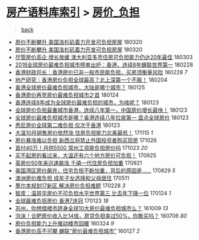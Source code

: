 [房产语料库索引](../../README.md)  > [房价_负担](房价_负担.md)
====
> [back](../README.md)

- [房价不断攀升 美国洛杉矶着力开发可负担房屋](http://jkwz.applinzi.com/ittc/7082489206234678278.html#%E6%88%BF%E4%BB%B7%E4%B8%8D%E6%96%AD%E6%94%80%E5%8D%87+%E7%BE%8E%E5%9B%BD%E6%B4%9B%E6%9D%89%E7%9F%B6%E7%9D%80%E5%8A%9B%E5%BC%80%E5%8F%91%E5%8F%AF%E8%B4%9F%E6%8B%85%E6%88%BF%E5%B1%8B) 180320  
- [房价不断攀升 美国洛杉矶着力开发可负担房屋](http://jkwz.applinzi.com/ittc/7082464823646618641.html#%E6%88%BF%E4%BB%B7%E4%B8%8D%E6%96%AD%E6%94%80%E5%8D%87+%E7%BE%8E%E5%9B%BD%E6%B4%9B%E6%9D%89%E7%9F%B6%E7%9D%80%E5%8A%9B%E5%BC%80%E5%8F%91%E5%8F%AF%E8%B4%9F%E6%8B%85%E6%88%BF%E5%B1%8B) 180320  
- [尽管房价高企 增长放缓 澳大利亚多市住房可负担能力仍达20年最佳](http://jkwz.applinzi.com/ittc/7076191753973793799.html#%E5%B0%BD%E7%AE%A1%E6%88%BF%E4%BB%B7%E9%AB%98%E4%BC%81+%E5%A2%9E%E9%95%BF%E6%94%BE%E7%BC%93+%E6%BE%B3%E5%A4%A7%E5%88%A9%E4%BA%9A%E5%A4%9A%E5%B8%82%E4%BD%8F%E6%88%BF%E5%8F%AF%E8%B4%9F%E6%8B%85%E8%83%BD%E5%8A%9B%E4%BB%8D%E8%BE%BE20%E5%B9%B4%E6%9C%80%E4%BD%B3) 180303  
- [2018全球房价最难负担城市榜单出炉：香港，连续8年蝉联世界第一](http://jkwz.applinzi.com/ittc/7075187309811336208.html#2018%E5%85%A8%E7%90%83%E6%88%BF%E4%BB%B7%E6%9C%80%E9%9A%BE%E8%B4%9F%E6%8B%85%E5%9F%8E%E5%B8%82%E6%A6%9C%E5%8D%95%E5%87%BA%E7%82%89%EF%BC%9A%E9%A6%99%E6%B8%AF%EF%BC%8C%E8%BF%9E%E7%BB%AD8%E5%B9%B4%E8%9D%89%E8%81%94%E4%B8%96%E7%95%8C%E7%AC%AC%E4%B8%80) 180228  
- [香港财政司长：香港房价已非一般市民能负担，买房须衡量风险](http://jkwz.applinzi.com/ittc/7075150949322851335.html#%E9%A6%99%E6%B8%AF%E8%B4%A2%E6%94%BF%E5%8F%B8%E9%95%BF%EF%BC%9A%E9%A6%99%E6%B8%AF%E6%88%BF%E4%BB%B7%E5%B7%B2%E9%9D%9E%E4%B8%80%E8%88%AC%E5%B8%82%E6%B0%91%E8%83%BD%E8%B4%9F%E6%8B%85%EF%BC%8C%E4%B9%B0%E6%88%BF%E9%A1%BB%E8%A1%A1%E9%87%8F%E9%A3%8E%E9%99%A9) 180228 *7* 
- [地产研究｜香港房价负担全球最高？北上深第一个不服！](http://jkwz.applinzi.com/ittc/7066208508360262666.html#%E5%9C%B0%E4%BA%A7%E7%A0%94%E7%A9%B6%EF%BD%9C%E9%A6%99%E6%B8%AF%E6%88%BF%E4%BB%B7%E8%B4%9F%E6%8B%85%E5%85%A8%E7%90%83%E6%9C%80%E9%AB%98%EF%BC%9F%E5%8C%97%E4%B8%8A%E6%B7%B1%E7%AC%AC%E4%B8%80%E4%B8%AA%E4%B8%8D%E6%9C%8D%EF%BC%81) 180204  
- [香港全球房价最难负担城市，大陆是哪个城市？](http://jkwz.applinzi.com/ittc/7062648367182513168.html#%E9%A6%99%E6%B8%AF%E5%85%A8%E7%90%83%E6%88%BF%E4%BB%B7%E6%9C%80%E9%9A%BE%E8%B4%9F%E6%8B%85%E5%9F%8E%E5%B8%82%EF%BC%8C%E5%A4%A7%E9%99%86%E6%98%AF%E5%93%AA%E4%B8%AA%E5%9F%8E%E5%B8%82%EF%BC%9F) 180125  
- [香港房价再登房价最难负担城市之首](http://jkwz.applinzi.com/ittc/7062118019935765521.html#%E9%A6%99%E6%B8%AF%E6%88%BF%E4%BB%B7%E5%86%8D%E7%99%BB%E6%88%BF%E4%BB%B7%E6%9C%80%E9%9A%BE%E8%B4%9F%E6%8B%85%E5%9F%8E%E5%B8%82%E4%B9%8B%E9%A6%96) 180124  
- [香港连续8年成为全球房价最难负担的城市，为啥呢？](http://jkwz.applinzi.com/ittc/7061895129508348938.html#%E9%A6%99%E6%B8%AF%E8%BF%9E%E7%BB%AD8%E5%B9%B4%E6%88%90%E4%B8%BA%E5%85%A8%E7%90%83%E6%88%BF%E4%BB%B7%E6%9C%80%E9%9A%BE%E8%B4%9F%E6%8B%85%E7%9A%84%E5%9F%8E%E5%B8%82%EF%BC%8C%E4%B8%BA%E5%95%A5%E5%91%A2%EF%BC%9F) 180123  
- [全球房价负担最重城市香港，连续八年第一，中国房价增长最快！](http://jkwz.applinzi.com/ittc/7061892524874925067.html#%E5%85%A8%E7%90%83%E6%88%BF%E4%BB%B7%E8%B4%9F%E6%8B%85%E6%9C%80%E9%87%8D%E5%9F%8E%E5%B8%82%E9%A6%99%E6%B8%AF%EF%BC%8C%E8%BF%9E%E7%BB%AD%E5%85%AB%E5%B9%B4%E7%AC%AC%E4%B8%80%EF%BC%8C%E4%B8%AD%E5%9B%BD%E6%88%BF%E4%BB%B7%E5%A2%9E%E9%95%BF%E6%9C%80%E5%BF%AB%EF%BC%81) 180123  
- [全球房价最难负担城市是哪？香港连续八年位居第一 盘点全球房价](http://jkwz.applinzi.com/ittc/7061831711145329674.html#%E5%85%A8%E7%90%83%E6%88%BF%E4%BB%B7%E6%9C%80%E9%9A%BE%E8%B4%9F%E6%8B%85%E5%9F%8E%E5%B8%82%E6%98%AF%E5%93%AA%EF%BC%9F%E9%A6%99%E6%B8%AF%E8%BF%9E%E7%BB%AD%E5%85%AB%E5%B9%B4%E4%BD%8D%E5%B1%85%E7%AC%AC%E4%B8%80+%E7%9B%98%E7%82%B9%E5%85%A8%E7%90%83%E6%88%BF%E4%BB%B7) 180123  
- [悉尼房价全球第二难负担 仅次于香港](http://jkwz.applinzi.com/ittc/7061789042264245265.html#%E6%82%89%E5%B0%BC%E6%88%BF%E4%BB%B7%E5%85%A8%E7%90%83%E7%AC%AC%E4%BA%8C%E9%9A%BE%E8%B4%9F%E6%8B%85+%E4%BB%85%E6%AC%A1%E4%BA%8E%E9%A6%99%E6%B8%AF) 180123  
- [大温10月销售房价依然涨 住房负担能力北美最低！](http://jkwz.applinzi.com/ittc/7036042946204402704.html#%E5%A4%A7%E6%B8%A910%E6%9C%88%E9%94%80%E5%94%AE%E6%88%BF%E4%BB%B7%E4%BE%9D%E7%84%B6%E6%B6%A8+%E4%BD%8F%E6%88%BF%E8%B4%9F%E6%8B%85%E8%83%BD%E5%8A%9B%E5%8C%97%E7%BE%8E%E6%9C%80%E4%BD%8E%EF%BC%81) 171115 *1* 
- [房价暴涨难以负担 新西兰将禁止外国投资者购买现房](http://jkwz.applinzi.com/ittc/7028780973855081489.html#%E6%88%BF%E4%BB%B7%E6%9A%B4%E6%B6%A8%E9%9A%BE%E4%BB%A5%E8%B4%9F%E6%8B%85+%E6%96%B0%E8%A5%BF%E5%85%B0%E5%B0%86%E7%A6%81%E6%AD%A2%E5%A4%96%E5%9B%BD%E6%8A%95%E8%B5%84%E8%80%85%E8%B4%AD%E4%B9%B0%E7%8E%B0%E6%88%BF) 171026  
- [首付40万！月供5500 常州工资能负担房价吗](http://jkwz.applinzi.com/ittc/7027649669650449425.html#%E9%A6%96%E4%BB%9840%E4%B8%87%EF%BC%81%E6%9C%88%E4%BE%9B5500+%E5%B8%B8%E5%B7%9E%E5%B7%A5%E8%B5%84%E8%83%BD%E8%B4%9F%E6%8B%85%E6%88%BF%E4%BB%B7%E5%90%97) 171023 *20* 
- [买不起房的看过来，大温还有六个地方房价可负担！](http://jkwz.applinzi.com/ittc/7017203257603261457.html#%E4%B9%B0%E4%B8%8D%E8%B5%B7%E6%88%BF%E7%9A%84%E7%9C%8B%E8%BF%87%E6%9D%A5%EF%BC%8C%E5%A4%A7%E6%B8%A9%E8%BF%98%E6%9C%89%E5%85%AD%E4%B8%AA%E5%9C%B0%E6%96%B9%E6%88%BF%E4%BB%B7%E5%8F%AF%E8%B4%9F%E6%8B%85%EF%BC%81) 170925  
- [英房价50年来迅速飙涨 千禧一代住房负担加重](http://jkwz.applinzi.com/ittc/7015786263867819025.html#%E8%8B%B1%E6%88%BF%E4%BB%B750%E5%B9%B4%E6%9D%A5%E8%BF%85%E9%80%9F%E9%A3%99%E6%B6%A8+%E5%8D%83%E7%A6%A7%E4%B8%80%E4%BB%A3%E4%BD%8F%E6%88%BF%E8%B4%9F%E6%8B%85%E5%8A%A0%E9%87%8D) 170921  
- [美国湾区房价飙升，住宅负担不断加重，背后的原因是……](http://jkwz.applinzi.com/ittc/7007235606600746001.html#%E7%BE%8E%E5%9B%BD%E6%B9%BE%E5%8C%BA%E6%88%BF%E4%BB%B7%E9%A3%99%E5%8D%87%EF%BC%8C%E4%BD%8F%E5%AE%85%E8%B4%9F%E6%8B%85%E4%B8%8D%E6%96%AD%E5%8A%A0%E9%87%8D%EF%BC%8C%E8%83%8C%E5%90%8E%E7%9A%84%E5%8E%9F%E5%9B%A0%E6%98%AF%E2%80%A6%E2%80%A6) 170829 *5* 
- [澳洲房价难负担 成年子女选择和父母居住](http://jkwz.applinzi.com/ittc/6966417681145136132.html#%E6%BE%B3%E6%B4%B2%E6%88%BF%E4%BB%B7%E9%9A%BE%E8%B4%9F%E6%8B%85+%E6%88%90%E5%B9%B4%E5%AD%90%E5%A5%B3%E9%80%89%E6%8B%A9%E5%92%8C%E7%88%B6%E6%AF%8D%E5%B1%85%E4%BD%8F) 170511  
- [墨尔本规划17新区 解决房价负担难题](http://jkwz.applinzi.com/ittc/6939653687751476228.html#%E5%A2%A8%E5%B0%94%E6%9C%AC%E8%A7%84%E5%88%9217%E6%96%B0%E5%8C%BA+%E8%A7%A3%E5%86%B3%E6%88%BF%E4%BB%B7%E8%B4%9F%E6%8B%85%E9%9A%BE%E9%A2%98) 170228 *3* 
- [智库：温哥华房价不可负担水平世界第三 比去年下降一位](http://jkwz.applinzi.com/ittc/6926499722583081988.html#%E6%99%BA%E5%BA%93%EF%BC%9A%E6%B8%A9%E5%93%A5%E5%8D%8E%E6%88%BF%E4%BB%B7%E4%B8%8D%E5%8F%AF%E8%B4%9F%E6%8B%85%E6%B0%B4%E5%B9%B3%E4%B8%96%E7%95%8C%E7%AC%AC%E4%B8%89+%E6%AF%94%E5%8E%BB%E5%B9%B4%E4%B8%8B%E9%99%8D%E4%B8%80%E4%BD%8D) 170124 *1* 
- [全球最难负担房价 香港7连冠](http://jkwz.applinzi.com/ittc/6926287008980009988.html#%E5%85%A8%E7%90%83%E6%9C%80%E9%9A%BE%E8%B4%9F%E6%8B%85%E6%88%BF%E4%BB%B7+%E9%A6%99%E6%B8%AF7%E8%BF%9E%E5%86%A0) 170123 *18* 
- [苏州，你想借楼市跻身全球10大房价最难负担城市么？](http://jkwz.applinzi.com/ittc/6886563667239240708.html#%E8%8B%8F%E5%B7%9E%EF%BC%8C%E4%BD%A0%E6%83%B3%E5%80%9F%E6%A5%BC%E5%B8%82%E8%B7%BB%E8%BA%AB%E5%85%A8%E7%90%8310%E5%A4%A7%E6%88%BF%E4%BB%B7%E6%9C%80%E9%9A%BE%E8%B4%9F%E6%8B%85%E5%9F%8E%E5%B8%82%E4%B9%88%EF%BC%9F) 161009 *13* 
- [泡沫！合肥房价收入比14倍，房贷负担率过50%，你敢买吗？](http://jkwz.applinzi.com/ittc/6851640128346522628.html#%E6%B3%A1%E6%B2%AB%EF%BC%81%E5%90%88%E8%82%A5%E6%88%BF%E4%BB%B7%E6%94%B6%E5%85%A5%E6%AF%9414%E5%80%8D%EF%BC%8C%E6%88%BF%E8%B4%B7%E8%B4%9F%E6%8B%85%E7%8E%87%E8%BF%8750%25%EF%BC%8C%E4%BD%A0%E6%95%A2%E4%B9%B0%E5%90%97%EF%BC%9F) 160706 *80* 
- [房价负担能力上升推动楼市回暖](http://jkwz.applinzi.com/ittc/6813143768836342789.html#%E6%88%BF%E4%BB%B7%E8%B4%9F%E6%8B%85%E8%83%BD%E5%8A%9B%E4%B8%8A%E5%8D%87%E6%8E%A8%E5%8A%A8%E6%A5%BC%E5%B8%82%E5%9B%9E%E6%9A%96) 160324 *9* 
- [香港房价高不可攀 蝉联“房价最难负担城市”](http://jkwz.applinzi.com/ittc/6791920219387855877.html#%E9%A6%99%E6%B8%AF%E6%88%BF%E4%BB%B7%E9%AB%98%E4%B8%8D%E5%8F%AF%E6%94%80+%E8%9D%89%E8%81%94%E2%80%9C%E6%88%BF%E4%BB%B7%E6%9C%80%E9%9A%BE%E8%B4%9F%E6%8B%85%E5%9F%8E%E5%B8%82%E2%80%9D) 160127 *2* 
